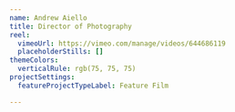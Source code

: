 ```yaml
---
name: Andrew Aiello
title: Director of Photography
reel:
  vimeoUrl: https://vimeo.com/manage/videos/644686119
  placeholderStills: []
themeColors:
  verticalRule: rgb(75, 75, 75)
projectSettings:
  featureProjectTypeLabel: Feature Film

---
```

